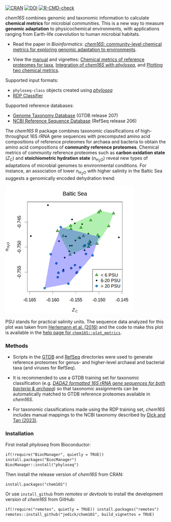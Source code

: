<!-- badges: start -->
[![CRAN](https://img.shields.io/badge/dynamic/yaml?url=https%3A%2F%2Fcloud.r-project.org%2Fweb%2Fpackages%2Fchem16S%2FDESCRIPTION&query=%24.Version&logo=r&label=CRAN&color=4bc51e)](https://cran.r-project.org/package=chem16S)
[![DOI](https://zenodo.org/badge/DOI/10.5281/zenodo.6793059.svg)](https://doi.org/10.5281/zenodo.6793059)
[![R-CMD-check](https://github.com/jedick/chem16S/actions/workflows/R-CMD-check.yaml/badge.svg)](https://github.com/jedick/chem16S/actions/workflows/R-CMD-check.yaml)
<!-- badges: end -->

*chem16S* combines genomic and taxonomic information to calculate **chemical metrics** for microbial communities.
This is a new way to measure **genomic adaptation** to physicochemical environments, with applications ranging from Earth-life coevolution to human microbial habitats.

* Read the paper in *Bioinformatics*: [*chem16S*: community-level chemical metrics for exploring genomic adaptation to environments](https://doi.org/10.1093/bioinformatics/btad564).

* View the [manual](https://chnosz.net/chem16S/manual) and vignettes: [Chemical metrics of reference proteomes for taxa](https://chnosz.net/chem16S/vignettes/metrics.html), [Integration of *chem16S* with *phyloseq*](https://chnosz.net/chem16S/vignettes/phyloseq.html), and [Plotting two chemical metrics](https://chnosz.net/chem16S/vignettes/plotting.html).

Supported input formats:
* `phyloseq-class` objects created using [*phyloseq*](https://doi.org/doi:10.18129/B9.bioc.phyloseq)
* [RDP Classifier](https://sourceforge.net/projects/rdp-classifier/)

Supported reference databases:

* [Genome Taxonomy Database](https://gtdb.ecogenomic.org/) (GTDB release 207)
* [NCBI Reference Sequence Database](https://www.ncbi.nlm.nih.gov/refseq/) (RefSeq release 206)

The *chem16S* R package combines taxonomic classifications of high-throughput 16S rRNA gene sequences with precomputed amino acid compositions of reference proteomes for archaea and bacteria to obtain the amino acid compositions of **community reference proteomes**.
Chemical metrics of community reference proteomes such as **carbon oxidation state** (*Z*<sub>C</sub>) and **stoichiometric hydration state** (*n*<sub>H<sub>2</sub>O</sub>) reveal new types of adaptations of microbial genomes to environmental conditions.
For instance, an association of lower *n*<sub>H<sub>2</sub>O</sub> with higher salinity in the Baltic Sea suggests a genomically encoded dehydration trend:

<!-- Default image is too big
![chem16S::plot_metrics example: Baltic Sea nH2O-Zc plot](inst/images/plot_metrics.png)
-->
<a href="https://chnosz.net/chem16S/manual/plot_metrics.html"><img src="inst/images/plot_metrics.png" alt="Baltic Sea nH2O-Zc plot (example from chem16S::plot_metrics)" width="400" /></a>

PSU stands for practical salinity units.
The sequence data analyzed for this plot was taken from [Herlemann et al. (2016)](https://doi.org/10.3389/fmicb.2016.01883) and the code to make this plot is available in the [help page for `chem16S::plot_metrics`](https://chnosz.net/chem16S/manual/plot_metrics.html).

### Methods

* Scripts in the [GTDB](inst/extdata/GTDB) and [RefSeq](inst/extdata/RefSeq) directories were used to generate reference proteomes for genus- and higher-level archaeal and bacterial taxa (and viruses for RefSeq).

* It is recommended to use a GTDB training set for taxonomic classification (e.g. [*DADA2 formatted 16S rRNA gene sequences for both bacteria & archaea*](https://doi.org/10.5281/zenodo.6655692)) so that taxonomic assignments can be automatically matched to GTDB reference proteomes available in *chem16S*.

* For taxonomic classifications made using the RDP training set, *chem16S* includes manual mappings to the NCBI taxonomy described by [Dick and Tan (2023)](https://doi.org/10.1007/s00248-022-01988-9).

### Installation

First install *phyloseq* from Bioconductor:

```
if(!require("BiocManager", quietly = TRUE)) install.packages("BiocManager")
BiocManager::install("phyloseq")
```

Then install the release version of *chem16S* from CRAN:

```
install.packages("chem16S")
```

Or use `install_github` from *remotes* or *devtools* to install the development version of *chem16S* from GitHub:

```
if(!require("remotes", quietly = TRUE)) install.packages("remotes")
remotes::install_github("jedick/chem16S", build_vignettes = TRUE)
```
